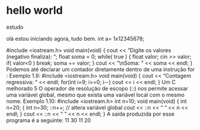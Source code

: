 # hello world
estudo

olá estou iniciando agora, tudo bem.
int a= 1x12345678;

#include <iostream.h>
void main(void)
{
 cout << “Digite os valores (negativo finaliza): “;
 float soma = 0;
 while( true ) {
 float valor;
 cin >> valor;
 if( valor<0 ) break;
 soma += valor;
 }
 cout << “\nSoma: “ << soma << endl;
}
Podemos até declarar um contador diretamente dentro de uma instrução for :
Exemplo 1.9:
#include <iostream.h>
void main(void)
{
 cout << “Contagem regressiva: “ << endl;
 for(int i=9; i>=0; i--)
 cout << i << endl;
} 
Um C melhorado 5
O operador de resolução de escopo (::) nos permite acessar uma variável global, mesmo
que exista uma variável local com o mesmo nome.
Exemplo 1.10:
#include <iostream.h>
int n=10;
void main(void)
{
 int n=20;
 {
 int n=30;
 ::n++; // altera variável global
 cout << ::n << “ “ << n << endl;
 }
 cout << ::n << “ “ << n << endl;
}
A saída produzida por esse programa é a seguinte:
11 30
11 20
